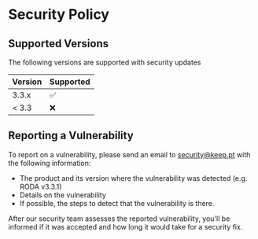 # Security Policy

## Supported Versions

The following versions are supported with security updates

| Version | Supported          |
| ------- | ------------------ |
| 3.3.x   | :white_check_mark: |
| < 3.3   | :x:                |

## Reporting a Vulnerability

To report on a vulnerability, please send an email to security@keep.pt with the following information:
* The product and its version where the vulnerability was detected (e.g. RODA v3.3.1)
* Details on the vulnerability
* If possible, the steps to detect that the vulnerability is there.

After our security team assesses the reported vulnerability, you'll be informed if it was accepted and how long it would take for a security fix.

